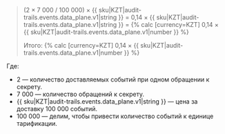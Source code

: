 > (2 × 7&nbsp;000 / 100&nbsp;000) × {{ sku|KZT|audit-trails.events.data_plane.v1|string }} = 0,14 × {{ sku|KZT|audit-trails.events.data_plane.v1|string }} = {% calc [currency=KZT] 0,14 × {{ sku|KZT|audit-trails.events.data_plane.v1|number }} %}
>
> Итого: {% calc [currency=KZT] 0,14 × {{ sku|KZT|audit-trails.events.data_plane.v1|number }} %}

Где:

* 2 — количество доставляемых событий при одном обращении к секрету.
* 7&nbsp;000 — количество обращений к секрету.
* {{ sku|KZT|audit-trails.events.data_plane.v1|string }} — цена за доставку 100&nbsp;000 событий.
* 100&nbsp;000 — делим, чтобы привести количество событий к единице тарификации.